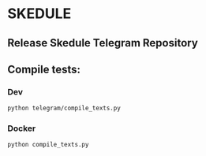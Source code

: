 # SKEDULE
## Release Skedule Telegram Repository


## Compile tests:
### Dev
```bash
python telegram/compile_texts.py
```
### Docker
```bash
python compile_texts.py
```
